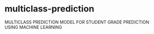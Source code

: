 # multiclass-prediction
MULTICLASS PREDICTION MODEL FOR STUDENT GRADE PREDICTION USING MACHINE LEARNING
